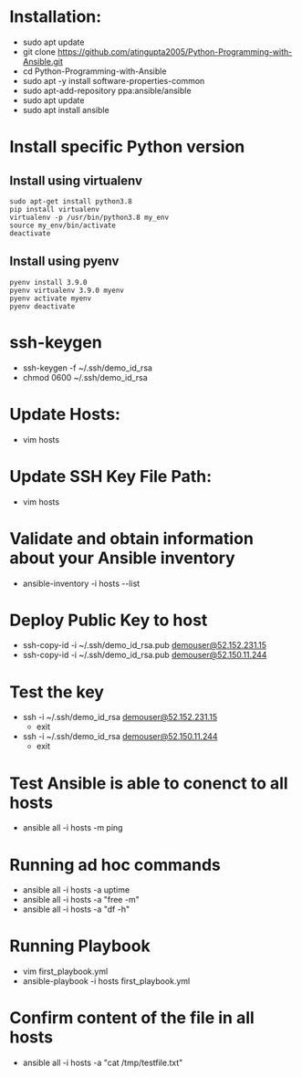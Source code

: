 # Installation:
 - sudo apt update
 - git clone https://github.com/atingupta2005/Python-Programming-with-Ansible.git
 - cd Python-Programming-with-Ansible
 - sudo apt -y install software-properties-common
 - sudo apt-add-repository ppa:ansible/ansible
 - sudo apt update
 - sudo apt install ansible

# Install specific Python version
## Install using virtualenv
```
sudo apt-get install python3.8
pip install virtualenv
virtualenv -p /usr/bin/python3.8 my_env
source my_env/bin/activate
deactivate
```

## Install using pyenv
```
pyenv install 3.9.0
pyenv virtualenv 3.9.0 myenv
pyenv activate myenv
pyenv deactivate
```

# ssh-keygen
 - ssh-keygen -f ~/.ssh/demo_id_rsa
 - chmod 0600 ~/.ssh/demo_id_rsa

# Update Hosts:
 - vim hosts

# Update SSH Key File Path:
 - vim hosts

# Validate and obtain information about your Ansible inventory
 - ansible-inventory -i hosts --list

# Deploy Public Key to host
 - ssh-copy-id -i ~/.ssh/demo_id_rsa.pub demouser@52.152.231.15
 - ssh-copy-id -i ~/.ssh/demo_id_rsa.pub demouser@52.150.11.244

# Test the key
 - ssh -i ~/.ssh/demo_id_rsa demouser@52.152.231.15
   - exit
 - ssh -i ~/.ssh/demo_id_rsa demouser@52.150.11.244
   - exit

# Test Ansible is able to conenct to all hosts
 - ansible all -i hosts -m ping

# Running ad hoc commands
- ansible all -i hosts -a uptime
- ansible all -i hosts -a "free -m"
- ansible all -i hosts -a "df -h"

# Running Playbook
- vim first_playbook.yml
- ansible-playbook -i hosts first_playbook.yml

# Confirm content of the file in all hosts
- ansible all -i hosts -a "cat /tmp/testfile.txt"
